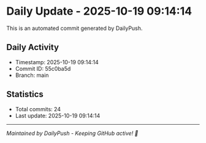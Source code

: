 # Daily Update - 2025-10-19 09:14:14

This is an automated commit generated by DailyPush.

## Daily Activity
- Timestamp: 2025-10-19 09:14:14
- Commit ID: 55c0ba5d
- Branch: main

## Statistics
- Total commits: 24
- Last update: 2025-10-19 09:14:14

---
*Maintained by DailyPush - Keeping GitHub active! 🚀*
